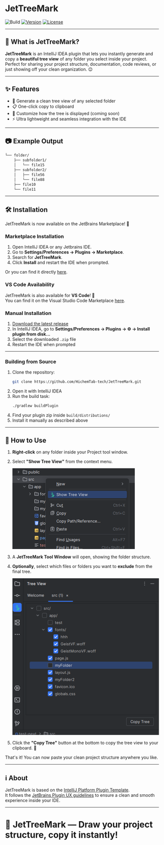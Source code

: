 # JetTreeMark

![Build](https://github.com/HichemTab-tech/JetTreeMark/workflows/Build/badge.svg)
[![Version](https://img.shields.io/badge/version-1.0.1-blue.svg)](https://github.com/HichemTab-tech/JetTreeMark/releases)
[![License](https://img.shields.io/badge/license-MIT-green.svg)](https://github.com/HichemTab-tech/JetTreeMark/blob/main/LICENSE)

---

<!-- Plugin description -->
## 🚀 What is JetTreeMark?

**JetTreeMark** is an IntelliJ IDEA plugin that lets
you instantly generate and copy a **beautiful tree view** of any folder you select inside your project.  
Perfect for sharing your project structure, documentation, code reviews, or just showing off your clean organization.
😉

---

## ✨ Features

- 📂 Generate a clean tree view of any selected folder
- 📋 One-click copy to clipboard
- 🎨 Customize how the tree is displayed (coming soon)
- ⚡ Ultra lightweight and seamless integration with the IDE

---

## 📷 Example Output

```
└── folder/
    ├── subfolder1/
    │   └── file15
    ├── subfolder2/
    │   ├── file56
    │   └── file88
    ├── file10
    └── file11
```

---

<!-- Plugin description end -->

## 🛠️ Installation

JetTreeMark is now available on the JetBrains Marketplace! 🎉

### Marketplace Installation

1. Open IntelliJ IDEA or any Jetbrains IDE.
2. Go to **Settings/Preferences → Plugins → Marketplace**.
3. Search for **JetTreeMark**.
4. Click **Install** and restart the IDE when prompted.

Or you can find it directly [here](https://plugins.jetbrains.com/plugin/27198-jettreemark).

### VS Code Availability

JetTreeMark is also available for **VS Code**!
🎉  
You can find it on the Visual Studio Code Marketplace [here](https://marketplace.visualstudio.com/items?itemName=HichemTab-tech.jettreemark).

### Manual Installation

1. [Download the latest release](https://github.com/HichemTab-tech/JetTreeMark/releases/latest)
2. In IntelliJ IDEA, go to **Settings/Preferences → Plugins → ⚙️ → Install plugin from disk...**
3. Select the downloaded `.zip` file
4. Restart the IDE when prompted

---

### Building from Source

1. Clone the repository:
   ```bash
   git clone https://github.com/HichemTab-tech/JetTreeMark.git
   ```
2. Open it with IntelliJ IDEA
3. Run the build task:
   ```bash
   ./gradlew buildPlugin
   ```
4. Find your plugin zip inside `build/distributions/`
5. Install it manually as described above

---

## 🎯 How to Use

1. **Right-click** on any folder inside your Project tool window.
2. Select **"Show Tree View"** from the context menu.

   ![How to use the JetTreeMark plugin from folder context menu](meta/screenshot-1.png "Screenshot -JetTreeMark in context menu-")

3. A **JetTreeMark Tool Window** will open, showing the folder structure.
4. **Optionally**, select which files or folders you want to **exclude** from the final tree.

   ![How to use the JetTreeMark plugin to exclude nodes from the tree view result](meta/screenshot-2.png "Screenshot - filter nodes from tree results -")

5. Click the **"Copy Tree"** button at the bottom to copy the tree view to your clipboard. 🚀

That's it! You can now paste your clean project structure anywhere you like.

---

## ℹ️ About

JetTreeMark is based on the [IntelliJ Platform Plugin Template][template].  
It follows the [JetBrains Plugin UX guidelines][docs:plugin-description]
to ensure a clean and smooth experience inside your IDE.

[template]: https://github.com/JetBrains/intellij-platform-plugin-template
[docs:plugin-description]: https://plugins.jetbrains.com/docs/intellij/plugin-user-experience.html#plugin-description-and-presentation

---

# 🌳 JetTreeMark — Draw your project structure, copy it instantly!
